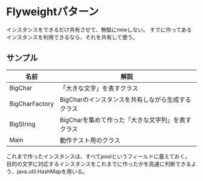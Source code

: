  # Flyweightパターン
 インスタンスをできるだけ共有させて、無駄にnewしない。
 すでに作ってあるインスタンスを利用できるなら、それを共有して使う。

 ## サンプル
 |名前|解説|
 |---|---|
 |BigChar|「大きな文字」を表すクラス |
 |BigCharFactory|BigCharのインスタンスを共有しながら生成するクラス|
 |BigString|BigCharを集めて作った「大きな文字列」を表すクラス|
 |Main|動作テスト用のクラス|
 これまで作ったインスタンスは、すべてpoolというフィールドに蓄えておく。
 目的の文字に対応するインスタンスをこれまでに作ったかを高速に判断できるよう、java.util.HashMapを用いる。

